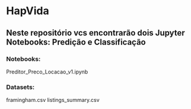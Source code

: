 # HapVida

## Neste repositório vcs encontrarão dois Jupyter Notebooks: Predição e Classificação

### Notebooks:
Preditor_Preco_Locacao_v1.ipynb

### Datasets:
framingham.csv
listings_summary.csv
